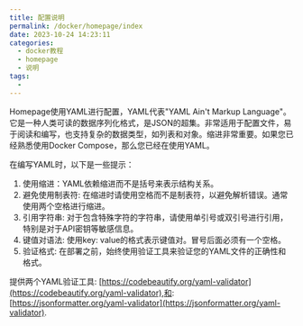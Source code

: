 ```yaml
---
title: 配置说明
permalink: /docker/homepage/index
date: 2023-10-24 14:23:11
categories: 
  - docker教程
  - homepage
  - 说明
tags: 
  - 
---
```

Homepage使用YAML进行配置，YAML代表"YAML Ain't Markup Language"。它是一种人类可读的数据序列化格式，是JSON的超集。非常适用于配置文件，易于阅读和编写，也支持复杂的数据类型，如列表和对象。缩进非常重要。如果您已经熟悉使用Docker Compose，那么您已经在使用YAML。

在编写YAML时，以下是一些提示：

1. 使用缩进：YAML依赖缩进而不是括号来表示结构关系。
2. 避免使用制表符: 在缩进时请使用空格而不是制表符，以避免解析错误。通常使用两个空格进行缩进。
3. 引用字符串: 对于包含特殊字符的字符串，请使用单引号或双引号进行引用，特别是对于API密钥等敏感信息。
4. 键值对语法: 使用key: value的格式表示键值对。冒号后面必须有一个空格。
5. 验证格式: 在部署之前，始终使用验证工具来验证您的YAML文件的正确性和格式。

提供两个YAML验证工具: [https://codebeautify.org/yaml-validator](https://codebeautify.org/yaml-validator),和: [https://jsonformatter.org/yaml-validator](https://jsonformatter.org/yaml-validator).
